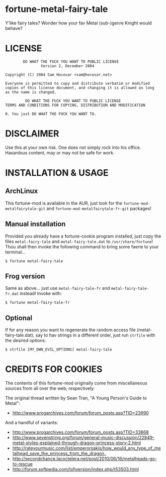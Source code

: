 # fortune-metal-fairy-tale

Y'like fairy tales? Wonder how your fav Metal (sub-)genre Knight would behave?


# LICENSE

            DO WHAT THE FUCK YOU WANT TO PUBLIC LICENSE
                    Version 2, December 2004

    Copyright (C) 2004 Sam Hocevar <sam@hocevar.net>

    Everyone is permitted to copy and distribute verbatim or modified
    copies of this license document, and changing it is allowed as long
    as the name is changed.

             DO WHAT THE FUCK YOU WANT TO PUBLIC LICENSE
    TERMS AND CONDITIONS FOR COPYING, DISTRIBUTION AND MODIFICATION

    0. You just DO WHAT THE FUCK YOU WANT TO.


# DISCLAIMER

Use this at your own risk. One does not simply rock into his office. Hasardous content, may or may not be safe for work.

# INSTALLATION & USAGE

## ArchLinux
This fortune-mod is available in the AUR, just look for the `fortune-mod-metalfairytale-git` and
`fortune-mod-metalfairytale-fr-git` packages!


## Manual installation

Provided you already have a fortune-cookie program installed, just copy the files `metal-fairy-tale` and `metal-fairy-tale.dat`
to `/usr/share/fortune`!
Thou shall then invoke the following command to bring some faerie to your terminal...

`$ fortune metal-fairy-tale`

## Frog version
Same as above... just use `metal-fairy-tale-fr` and `metal-fairy-tale-fr.dat` instead!
Invoke with:

`$ fortune metal-fairy-tale-fr`

## Optional
If for any reason you want to regenerate the random access file (metal-fairy-tale.dat),
say to hav strings in a different order, just run `strfile` with the desired options:

`$ strfile [MY_OWN_EVIL_OPTIONS] metal-fairy-tale`


# CREDITS FOR C00KIES

The contents of this fortune-mod originally come from miscellaneous sources from all over the web, respectively:

The original thread written by Sean Tran, "A Young Person's Guide to Metal":
* http://www.progarchives.com/forum/forum_posts.asp?TID=23990

And a handful of variants:
* http://www.progarchives.com/forum/forum_posts.asp?TID=33868
* http://www.sevenstring.org/forum/general-music-discussion/22849-metal-styles-explained-through-dragon-princess-story-2.html
* http://rateyourmusic.com/list/emperorsakis/how_would_any_type_of_metalhead_save_the_princess_from_the_dragon_
* http://secondchance.lacoctelera.net/post/2010/06/16/metalheads-go-to-rescue
* http://forum.softpedia.com/lofiversion/index.php/t53503.html
